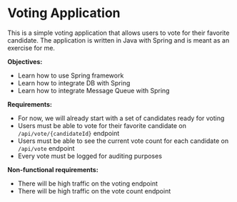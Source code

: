 # Voting Application

This is a simple voting application that allows users to vote for their favorite candidate.
The application is written in Java with Spring and is meant as an exercise for me.

**Objectives:**
* Learn how to use Spring framework
* Learn how to integrate DB with Spring
* Learn how to integrate Message Queue with Spring

**Requirements:**
* For now, we will already start with a set of candidates ready for voting
* Users must be able to vote for their favorite candidate on `/api/vote/{candidateId}` endpoint
* Users must be able to see the current vote count for each candidate on `/api/vote` endpoint
* Every vote must be logged for auditing purposes

**Non-functional requirements:**
* There will be high traffic on the voting endpoint
* There will be high traffic on the vote count endpoint